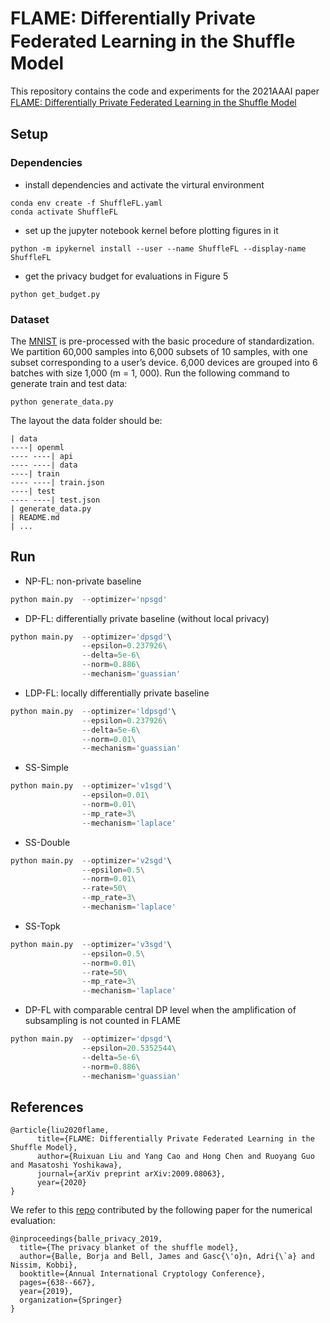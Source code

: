 # FLAME: Differentially Private Federated Learning in the Shufﬂe Model

This repository contains the code and experiments for the 2021AAAI paper [FLAME: Differentially Private Federated Learning in the Shufﬂe Model](https://arxiv.org/abs/2009.08063)

## Setup

### Dependencies

- install dependencies and activate the virtural environment
```shell
conda env create -f ShuffleFL.yaml
conda activate ShuffleFL
```
- set up the jupyter notebook kernel before plotting figures in it
```shell
python -m ipykernel install --user --name ShuffleFL --display-name ShuffleFL
```

- get the privacy budget for evaluations in Figure 5
```shell
python get_budget.py
```


### Dataset
The [MNIST](https://www.openml.org/d/554) is pre-processed with the basic procedure of standardization. We partition 60,000 samples into 6,000 subsets of 10 samples, with one subset corresponding to a user’s device. 6,000 devices are grouped into 6 batches with size 1,000 (m = 1, 000).
Run the following command to generate train and test data:

```
python generate_data.py
```


The layout the data folder should be:

```
| data
----| openml
---- ----| api
---- ----| data
----| train 
---- ----| train.json
----| test
---- ----| test.json
| generate_data.py
| README.md
| ...
```

## Run
- NP-FL: non-private baseline
```python
python main.py  --optimizer='npsgd'
```

- DP-FL: differentially private baseline (without local privacy)
```python
python main.py  --optimizer='dpsgd'\
                --epsilon=0.237926\
                --delta=5e-6\
                --norm=0.886\
                --mechanism='guassian'
```

- LDP-FL: locally differentially private baseline
```python
python main.py  --optimizer='ldpsgd'\
                --epsilon=0.237926\
                --delta=5e-6\
                --norm=0.01\
                --mechanism='guassian'
```

- SS-Simple
```python
python main.py  --optimizer='v1sgd'\
                --epsilon=0.01\
                --norm=0.01\
                --mp_rate=3\
                --mechanism='laplace'
```

- SS-Double
```python
python main.py  --optimizer='v2sgd'\
                --epsilon=0.5\
                --norm=0.01\
                --rate=50\
                --mp_rate=3\
                --mechanism='laplace'
```

- SS-Topk
```python
python main.py  --optimizer='v3sgd'\
                --epsilon=0.5\
                --norm=0.01\
                --rate=50\
                --mp_rate=3\
                --mechanism='laplace'
```

- DP-FL with comparable central DP level when the amplification of subsampling is not counted in FLAME
```python
python main.py  --optimizer='dpsgd'\
                --epsilon=20.5352544\
                --delta=5e-6\
                --norm=0.886\
                --mechanism='guassian'
```

## References
```
@article{liu2020flame,
      title={FLAME: Differentially Private Federated Learning in the Shuffle Model}, 
      author={Ruixuan Liu and Yang Cao and Hong Chen and Ruoyang Guo and Masatoshi Yoshikawa},
      journal={arXiv preprint arXiv:2009.08063},
      year={2020}
}
```
We refer to this [repo](https://github.com/BorjaBalle/amplification-by-shuffling) contributed by the following paper for the numerical evaluation:
```
@inproceedings{balle_privacy_2019,
  title={The privacy blanket of the shuffle model},
  author={Balle, Borja and Bell, James and Gasc{\'o}n, Adri{\`a} and Nissim, Kobbi},
  booktitle={Annual International Cryptology Conference},
  pages={638--667},
  year={2019},
  organization={Springer}
}
```
